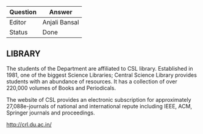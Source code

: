 | Question|Answer|
|-|-|
|Editor|Anjali Bansal|
|Status|Done|

## LIBRARY

The students of the Department are affiliated to CSL library. Established in 1981, one of the biggest Science Libraries; Central Science Library provides students with an abundance of resources. It has a collection of over 220,000 volumes of Books and Periodicals. 

The website of CSL provides an electronic subscription for approximately 27,088e-journals of national and international repute including IEEE, ACM, Springer journals and proceedings.

http://crl.du.ac.in/
